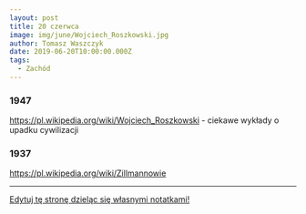 ```yaml
---
layout: post
title: 20 czerwca
image: img/june/Wojciech_Roszkowski.jpg
author: Tomasz Waszczyk
date: 2019-06-20T10:00:00.000Z
tags:
  - Zachód
---
```


### 1947

https://pl.wikipedia.org/wiki/Wojciech_Roszkowski - ciekawe wykłady o upadku cywilizacji

### 1937

https://pl.wikipedia.org/wiki/Zillmannowie

---

<a href="https://github.com/TomaszWaszczyk/historia.waszczyk.com/edit/master/src/content/june-20.md" target="_blank">Edytuj tę stronę dzieląc się własnymi notatkami!</a>
